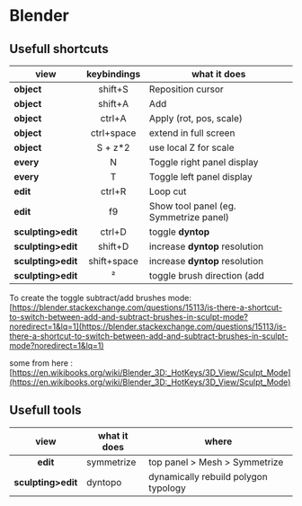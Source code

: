# Blender

## Usefull shortcuts

 | view | keybindings | what it does |
| -- | :--: | -- |
| **object** | shift+S | Reposition cursor |
| **object** | shift+A | Add |
| **object** | ctrl+A | Apply (rot, pos, scale) |
| **object** | ctrl+space | extend in full screen |
| **object** | S + z*2 | use local Z for scale |
| **every** | N | Toggle right panel display |
| **every** | T | Toggle left panel display |
| **edit** | ctrl+R | Loop cut |
| **edit** | f9 | Show tool panel (eg. Symmetrize panel) |
| **sculpting>edit** | ctrl+D | toggle **dyntop** |
| **sculpting>edit** | shift+D | increase **dyntop** resolution |
| **sculpting>edit** | shift+space | increase **dyntop** resolution |
| **sculpting>edit** | ²| toggle brush direction (add|subtract) |

To create the toggle subtract/add brushes mode:
[https://blender.stackexchange.com/questions/15113/is-there-a-shortcut-to-switch-between-add-and-subtract-brushes-in-sculpt-mode?noredirect=1&lq=1](https://blender.stackexchange.com/questions/15113/is-there-a-shortcut-to-switch-between-add-and-subtract-brushes-in-sculpt-mode?noredirect=1&lq=1)

some from here : [https://en.wikibooks.org/wiki/Blender_3D:_HotKeys/3D_View/Sculpt_Mode](https://en.wikibooks.org/wiki/Blender_3D:_HotKeys/3D_View/Sculpt_Mode)

## Usefull tools

| view | what it does | where |
| :--: | -- | -- |
| **edit** | symmetrize | top panel > Mesh > Symmetrize |
| **sculpting>edit** | dyntopo | dynamically rebuild polygon typology |

<!--stackedit_data:
eyJoaXN0b3J5IjpbLTg1NTQwMzI4NSwxODM4MTEyNzI0LC03Mz
MzNjE0NTcsMjA0NDM5MTg5NSwtMjg4NDE5ODksLTI4OTY1ODIx
OCw5NTEyMTA4NjMsLTIyNjAxNTMxLDE0Mjg2MjA1ODFdfQ==
-->